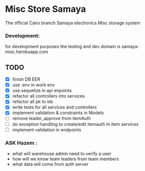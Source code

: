 # Misc Store Samaya 
The official Cairo branch Samaya electronics Misc storage system

### Development:
for development purposes the testing and dev domain is samaya-misc.herokuapp.com


## TODO
 - [X] finish DB EER
 - [X] use .env in work env
 - [X] use sequelize in api enpoints
 - [X] refactor all controllers into services
 - [X] refactor all pk to ids
 - [X] write tests for all services and controllers
 - [X] implement validation & constraints in Models
 - [ ] remove leader_approve from itemAuth
 - [ ] do exception handling to create/edit itemauth in item services
 - [ ] implement validation in endpoints

### ASK Hazem :
 - what will warehouse admin need to verify a user
 - how will we know team leaders from team members
 - what data will come from auth server